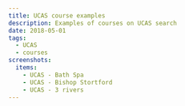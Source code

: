 ```yaml
---
title: UCAS course examples
description: Examples of courses on UCAS search
date: 2018-05-01
tags:
  - UCAS
  - courses
screenshots:
  items:
    - UCAS - Bath Spa
    - UCAS - Bishop Stortford
    - UCAS - 3 rivers
---
```

